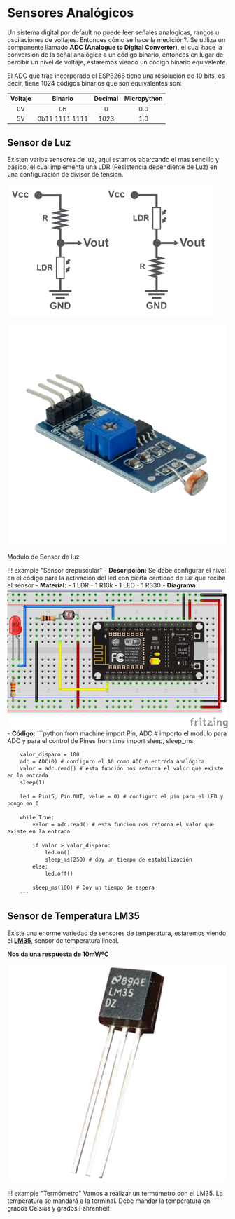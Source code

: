 # Sensores Analógicos

Un sistema digital por default no puede leer señales analógicas, rangos u oscilaciones de voltajes. Entonces cómo se hace la medición?. Se utiliza un componente llamado **ADC (Analogue to Digital Converter)**, el cual hace la conversión de la señal analógica a un código binario, entonces en lugar de percibir un nivel de voltaje, estaremos viendo un código binario equivalente.

El ADC que trae incorporado el ESP8266 tiene una resolución de 10 bits, es decir, tiene 1024 códigos binarios que son equivalentes son:

Voltaje|Binario|Decimal|Micropython
:-:|:-:|:-:|:-:
0V|0b|0|0.0
5V|0b11 1111 1111|1023|1.0

## Sensor de Luz 

Existen varios sensores de luz, aquí estamos abarcando el mas sencillo y básico, el cual implementa una LDR (Resistencia dependiente de Luz) en una configuración de divisor de tension.

![ldr div](imgs/circuitos_ldr.png)

![sensor luz](imgs/sensor_luz.png)
<figcaption>Modulo de Sensor de luz</figcaption>

!!! example "Sensor crepuscular"
    - **Descripción:** Se debe configurar el nivel en el código para la activación del led con cierta cantidad de luz que reciba el sensor
    - **Material:** 
        - 1 LDR
        - 1 R10k
        - 1 LED
        - 1 R330
    - **Diagrama:** <br>![adc_1](imgs/ldr_led.png)
    - **Código:** 
        ```python
        from machine import Pin, ADC # importo el modulo para ADC y para el control de Pines
        from time import sleep, sleep_ms

        valor_disparo = 100
        adc = ADC(0) # configuro el A0 como ADC o entrada analógica
        valor = adc.read() # esta función nos retorna el valor que existe en la entrada
        sleep(1)

        led = Pin(5, Pin.OUT, value = 0) # configuro el pin para el LED y pongo en 0

        while True:
            valor = adc.read() # esta función nos retorna el valor que existe en la entrada

            if valor > valor_disparo:
                led.on()
                sleep_ms(250) # doy un tiempo de estabilización
            else:
                led.off()

            sleep_ms(100) # Doy un tiempo de espera
        ```

## Sensor de Temperatura LM35 

Existe una enorme variedad de sensores de temperatura, estaremos viendo el **[LM35](https://www.ti.com/lit/ds/symlink/lm35.pdf)**, sensor de temperatura lineal.

**Nos da una respuesta de 10mV/ºC**

![lm35](imgs/lm35.png)

!!! example "Termómetro"
    Vamos a realizar un termómetro con el LM35. La temperatura se mandará a la terminal. Debe mandar la temperatura en grados Celsius y grados Fahrenheit
